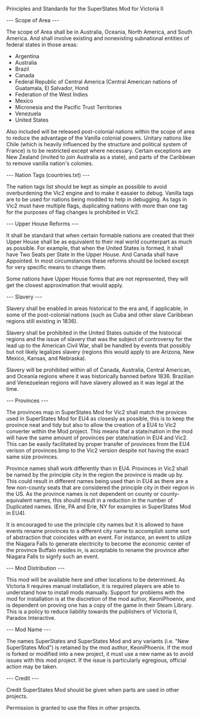Principles and Standards for the SuperStates Mod for Victoria II

--- Scope of Area ---

The scope of Area shall be in Australia, Oceania, North America, and South America.  And shall involve existing and nonexisting subnational entities of federal states in those areas: 
  * Argentina
  * Australia
  * Brazil
  * Canada
  * Federal Republic of Central America (Central American nations of Guatamala, El Salvador, Hond
  * Federation of the West Indies
  * Mexico
  * Micronesia and the Pacific Trust Territories
  * Venezuela
  * United States

Also included will be released post-colonial nations within the scope of area to reduce the advantage of the Vanilla colonial powers.  Unitary nations like Chile (which is heavily influenced by the structure and political system of France) is to be restricted except where necessary.  Certain exceptions are New Zealand (invited to join Australia as a state), and parts of the Caribbean to remove vanilla nation's colonies.

--- Nation Tags (countries.txt) ---

The nation tags list should be kept as simple as possible to avoid overburdening the Vic2 engine and to make it easaier to debug.  Vanilla tags are to be used for nations being modded to help in debugging.  As tags in Vic2 must have multiple flags, duplicating nations with more than one tag for the purposes of flag changes is prohibited in Vic2.

--- Upper House Reforms ---

It shall be standard that when certain formable nations are created that their Upper House shall be as equivalent to their real world counterpart as much as possible.  For example, that when the United States is formed, it shall have Two Seats per State in the Upper House.  And Canada shall have Appointed.  In most circumstances these reforms should be locked except for very specific means to change them.

Some nations have Upper House forms that are not represented, they will get the closest approximation that would apply.  

--- Slavery ---

Slavery shall be enabled in areas historical to the era and, if applicable, in some of the post-colonial nations (such as Cuba and other slave Caribbean regions still existing in 1836).

Slavery shall be prohibited in the United States outside of the historical regions and the issue of slavery that was the subject of controversy for the lead up to the American Civil War, shall be handled by events that possibly but not likely legalizes slavery (regions this would apply to are Arizona, New Mexico, Kansas, and Nebraska).

Slavery will be prohibited within all of Canada, Australia, Central American, and Oceania regions where it was historically banned before 1836.  Brazilian and Venezuelean regions will have slavery allowed as it was legal at the time.

--- Provinces ---

The provinces map in SuperStates Mod for Vic2 shall match the provices used in SuperStates Mod for EU4 as closesly as possible, this is to keep the province neat and tidy but also to allow the creation of a EU4 to Vic2 converter within the Mod project. This means that a state/nation in the mod will have the same amount of provinces per state/nation in EU4 and Vic2.  This can be easily facilitated by proper transfer of provinces from the EU4 verison of provinces.bmp to the Vic2 version despite not having the exact same size provinces.

Province names shall work differently than in EU4.  Provinces in Vic2 shall be named by the principle city in the region the province is made up by.  This could result in different names being used than in EU4 as there are a few non-county seats that are considered the principle city in their region in the US.  As the province names is not dependent on county or county-equivalent names, this should result in a reduction in the number of Duplicated names. (Erie, PA and Erie, NY for examples in SuperStates Mod in EU4).

It is encouraged to use the principle city names but it is allowed to have events rename provinces to a different city name to accomplish some sort of abstraction that coincides with an event.  For instance, an event to utilize the Niagara Falls to generate electricity to become the economic center of the province Buffalo resides in, is acceptable to rename the province after Niagara Falls to signfy such an event.

--- Mod Distribution ---

This mod will be available here and other locations to be determined.  As Victoria II requires manual installation, it is required players are able to understand how to install mods manually.  Support for problems with the mod for installation is at the discretion of the mod author, KeoniPhoenix, and is dependent on proving one has a copy of the game in their Steam Library.  This is a policy to reduce liability towards the publishers of Victoria II, Paradox Interactive.

--- Mod Name ---

The names SuperStates and SuperStates Mod and any variants (i.e. "New SuperStates Mod") is retained by the mod author, KeoniPhoenix. If the mod is forked or modified into a new project, it must use a new name as to avoid issues with this mod project. If the issue is particularly egregious, official action may be taken.

--- Credit ---

Credit SuperStates Mod should be given when parts are used in other projects.

Permission is granted to use the files in other projects.

